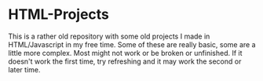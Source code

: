 # HTML-Projects
This is a rather old repository with some old projects I made in HTML/Javascript in my free time. Some of these are really basic, some are a little more complex. Most might not work or be broken or unfinished. If it doesn't work the first time, try refreshing and it may work the second or later time.
